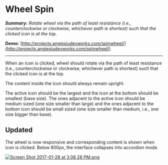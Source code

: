 # Wheel Spin #

***Summary:*** *Rotate wheel via the path of least resistance (i.e., counterclockwise or clockwise, whichever path is shortest) such that the clicked icon is at the top.*

**Demo:** [http://projects.angiesiudevworks.com/spinwheel/](http://projects.angiesiudevworks.com/spinwheel/)

************************************************************

When an icon is clicked, wheel should rotate via the path of least resistance (i.e., counterclockwise or clockwise, whichever path is shortest) such that the clicked icon is at the top.

The content inside the icon should always remain upright.

The active icon should be the largest and the icon at the bottom should be smallest (base size). The ones adjacent to the active icon should be medium sized (one size smaller than large) and the ones adjacent to the bottom icon should be small sized (one size smaller than medium, i.e., one size bigger than base).

## Updated ##

The wheel is now responsive and corresponding content is shown when icon is clicked. Below 800px, the interface collapses into accordion mode.

[![Screen Shot 2017-01-28 at 3.08.28 PM.png](https://bytebucket.org/siuangie91/spinwheel/raw/c65aee7e4ce376a7f22a0bbf331c79ba0d4772d1/screenshot.png?token=4ce1be5407eb16b609721d11d16c9061e728b720)](http://projects.angiesiudevworks.com/spinwheel/)

